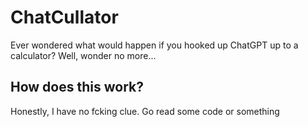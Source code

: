 # ChatCullator
Ever wondered what would happen if you hooked up ChatGPT up to a calculator? Well, wonder no more...

## How does this work?
Honestly, I have no fcking clue. Go read some code or something
